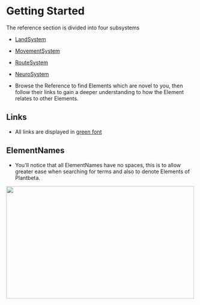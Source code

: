 # Getting Started

The reference section is divided into four subsystems

- [LandSystem](/reference/Land/Overview)
- [MovementSystem](/reference/Movement/Overview)
- [RouteSystem](/reference/Route/Overview)
- [NeuroSystem](/reference/Neuro/Overview)

- Browse the Reference to find Elements which are novel to you, then follow their links to gain a deeper understanding to how the Element relates to other Elements.

## Links

- All links are displayed in [green font](/guide/getting-started)

## ElementNames

- You'll notice that all ElementNames have no spaces, this is to allow greater ease when searching for terms and also to denote Elements of Plantbeta.

<img height="300" width="500" src="/PascalCase.png">